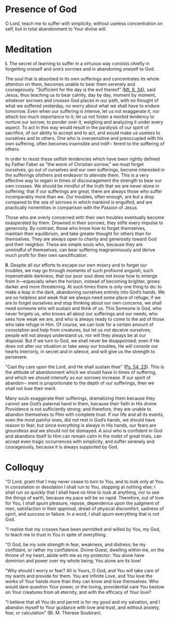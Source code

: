 # Presence of God

O Lord, teach me to suffer with simplicity, without useless concentration on self, but in total abandonment to Your divine will.

# Meditation

**I.** The secret of learning to suffer in a virtuous way consists chiefly in forgetting oneself and one’s sorrows and in abandoning oneself to God.

The soul that is absorbed in its own sufferings and concentrates its whole attention on them, becomes unable to bear them serenely and courageously. "Sufficient for the day is the evil thereof” ([Mt. 6, 34](https://vulgata.online/bible/Mt.6?ed=DR2&vfn=DR2.Mt.6.34:vs)), said Jesus, thus teaching us to bear calmly, day by day, moment by moment, whatever sorrows and crosses God places in our path, with no thought of what we suffered yesterday, no worry about what we shall have to endure tomorrow. Even when our suffering is intense, let us not exaggerate it, nor attach too much importance to it; let us not foster a morbid tendency to nurture our sorrow, to ponder over it, weighing and analyzing it under every aspect. To act in this way would result in the paralysis of our spirit of sacrifice, of our ability to accept and to act, and would make us useless to ourselves and to others. One who is oversensitive and preoccupied with his own suffering, often becomes insensible and indif¬ ferent to the suffering of others.

In order to resist these selfish tendencies which have been rightly defined by Father Faber as "the worm of Christian sorrow," we must forget ourselves, go out of ourselves and our own sufferings, become interested in the sufferings ofothers and endeavor to alleviate them. This is a very effective way to regain in times of discouragement the strength to bear our own crosses. We should be mindful of the truth that we are never alone in suffering; that if our sufferings are great, there are always those who suffer incomparably more than we. Our troubles, often enough, are but a drop compared to the sea of sorrows in which mankind is engulfed, and are practically nonentities in comparison with the Passion of Jesus.

Those who are overly concerned with their own troubles eventually become exasperated by them. Drowned in their sorrows, they stifle every impulse to generosity. By contrast, those who know how to forget themselves, maintain their equilibrium, and take greater thought for others than for themselves. They are always open to charity and generosity toward God and their neighbor. These are simple souls who, because they are unmindful of themselves, can bear suffering magnanimously and derive much profit for their own sanctification.

**II.** Despite all our efforts to escape our own misery and to forget our troubles, we may go through moments of such profound anguish, such impenetrable darkness, that our poor soul does not know how to emerge from it—especially when the horizon, instead of becoming brighter, grows darker and more threatening. At such times there is only one thing to do: to make a leap in the dark, abandoning ourselves entirely into God’s hands. We are so helpless and weak that we always need some place of refuge; if we are to forget ourselves and stop thinking about our own concerns, we shall need someone who will sustain and think of us. This Someone is God, who never forgets us, who knows all about our sufferings and our needs, who sees how weak we are, and who is always ready to come to the aid of those who take refuge in Him. Of course, we can look for a certain amount of consolation and help from creatures, but let us not deceive ourselves; people will not always understand us, nor will they always be at our disposal. But if we turn to God, we shall never be disappointed; even if He does not alter our situation or take away our troubles, He will console our hearts interiorly, in secret and in silence, and will give us the strength to persevere.

"Cast thy care upon the Lord, and He shall sustain thee" ([Ps. 54, 23](https://vulgata.online/bible/Ps.54?ed=DR2&vfn=DR2.Ps.54.23:vs)). This is the attitude of abandonment which we should have in times of suffering, and which we should intensify as our sorrows increase. If our spirit of abandon¬ ment is proportionate to the depth of our sufferings, then we shall not lose their merit.

Many souls exaggerate their sufferings, dramatizing them because they cannot see God’s paternal hand in them, because their faith in His divine Providence is not sufficiently strong; and therefore, they are unable to abandon themselves to Plim with complete trust. If our life and all its events, even the most painful ones, did not rest in God’s hands, we should have reason to fear; but since everything is always in His hands, our fears are groundless and we should not be dismayed. A soul who is confident in God and abandons itself to Him can remain calm in the midst of great trials, can accept even tragic occurrences with simplicity, and suffer serenely and courageously, because it is always supported by God.

# Colloquy

"O Lord, grant that I may never cease to turn to You, and to look only at You. In consolation or desolation I shall run to You, stopping at nothing else; I shall run so quickly that I shall have no time to look at anything, nor to see the things of earth, because my pace will be so rapid. Therefore, out of love for You, I shall spurn pleasure, repose, dependence upon the judgment of men, satisfaction in their approval, dread of physical discomfort, sadness of spirit, and success or failure. In a word, I shall spurn everything that is not God.

"I realize that my crosses have been permitted and willed by You, my God, to teach me to trust in You in spite of everything.

"O God, be my sole strength in fear, weakness, and distress; be my confidant, or rather my confidence. Divine Guest, dwelling within me, on the throne of my heart, abide with me as my protector; You alone have dominion and power over my whole being; You alone are its love!

"Why should I worry or fear? All is Yours, O God, and You will take care of my wants and provide for them. You are infinite Love, and You love the works of Your hands more than they can know and love themselves. Who would dare question Your power, or the loving, providential care You bestow on Your creatures from all eternity, and with the efficacy of Your love?

"I believe that all You do and permit is for my good and my salvation, and I abandon myself to Your guidance with love and trust, and without anxiety, fear, or calculation" (Bl. M. Therese Soubiran).
